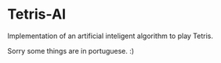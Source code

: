 # Tetris-AI

Implementation of an artificial inteligent algorithm to play Tetris.

Sorry some things are in portuguese. :)